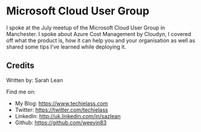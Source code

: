 # Microsoft Cloud User Group

I spoke at the July meetup of the Microsoft Cloud User Group in Manchester.  I spoke about Azure Cost Management by Cloudyn, I covered off what the product is, how it can help you and your organisation as well as shared some tips I've learned while deploying it.

## Credits

Written by: Sarah Lean

Find me on:

* My Blog: <https://www.techielass.com>
* Twitter: <https://twitter.com/techielass>
* LinkedIn: <http://uk.linkedin.com/in/sazlean>
* Github: <https://github.com/weeyin83>